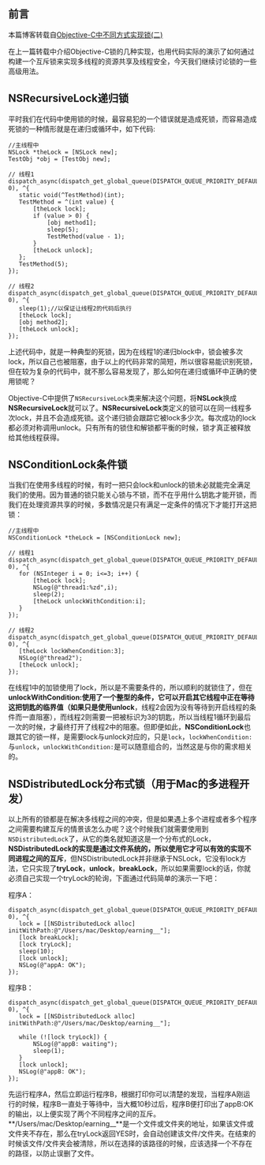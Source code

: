 
## 前言

本篇博客转载自[Objective-C中不同方式实现锁(二)](http://www.tanhao.me/pieces/643.html/)

在上一篇转载中介绍Objective-C锁的几种实现，也用代码实际的演示了如何通过构建一个互斥锁来实现多线程的资源共享及线程安全，今天我们继续讨论锁的一些高级用法。

## NSRecursiveLock递归锁
平时我们在代码中使用锁的时候，最容易犯的一个错误就是造成死锁，而容易造成死锁的一种情形就是在递归或循环中，如下代码:

```objc
//主线程中
NSLock *theLock = [NSLock new];
TestObj *obj = [TestObj new];
    
// 线程1
dispatch_async(dispatch_get_global_queue(DISPATCH_QUEUE_PRIORITY_DEFAULT, 0), ^{
   static void(^TestMethod)(int);
   TestMethod = ^(int value) {
       [theLock lock];
       if (value > 0) {
           [obj method1];
           sleep(5);
           TestMethod(value - 1);
       }
       [theLock unlock];
   };
   TestMethod(5);
});
    
// 线程2
dispatch_async(dispatch_get_global_queue(DISPATCH_QUEUE_PRIORITY_DEFAULT, 0), ^{
   sleep(1);//以保证让线程2的代码后执行
   [theLock lock];
   [obj method2];
   [theLock unlock];
});
```
上述代码中，就是一种典型的死锁，因为在线程1的递归block中，锁会被多次lock，所以自己也被阻塞，由于以上的代码非常的简短，所以很容易能识别死锁，但在较为复杂的代码中，就不那么容易发现了，那么如何在递归或循环中正确的使用锁呢？

Objective-C中提供了`NSRecursiveLock`类来解决这个问题，将**NSLock**换成**NSRecursiveLock**就可以了。**NSRecursiveLock**类定义的锁可以在同一线程多次lock，并且不会造成死锁。这个递归锁会跟踪它被lock多少次。每次成功的lock都必须对称调用unlock。只有所有的锁住和解锁都平衡的时候，锁才真正被释放给其他线程获得。


## NSConditionLock条件锁
当我们在使用多线程的时候，有时一把只会lock和unlock的锁未必就能完全满足我们的使用。因为普通的锁只能关心锁与不锁，而不在乎用什么钥匙才能开锁，而我们在处理资源共享的时候，多数情况是只有满足一定条件的情况下才能打开这把锁：

```objc
//主线程中
NSConditionLock *theLock = [NSConditionLock new];
    
// 线程1
dispatch_async(dispatch_get_global_queue(DISPATCH_QUEUE_PRIORITY_DEFAULT, 0), ^{
   for (NSInteger i = 0; i<=3; i++) {
       [theLock lock];
       NSLog(@"thread1:%zd",i);
       sleep(2);
       [theLock unlockWithCondition:i];
   }
});
    
// 线程2
dispatch_async(dispatch_get_global_queue(DISPATCH_QUEUE_PRIORITY_DEFAULT, 0), ^{
   [theLock lockWhenCondition:3];
   NSLog(@"thread2");
   [theLock unlock];
});
```

在线程1中的加锁使用了lock，所以是不需要条件的，所以顺利的就锁住了，但在**unlockWithCondition:**使用了一个整型的条件，它可以开启其它线程中正在等待这把钥匙的临界值（如果只是使用**unlock**，线程2会因为没有等待到开启线程的条件而一直阻塞），而线程2则需要一把被标识为3的钥匙，所以当线程1循环到最后一次的时候，才最终打开了线程2中的阻塞。但即便如此，**NSConditionLock**也跟其它的锁一样，是需要lock与unlock对应的，只是`lock`，`lockWhenCondition:`与`unlock`，`unlockWithCondition:`是可以随意组合的，当然这是与你的需求相关的。

## NSDistributedLock分布式锁（用于Mac的多进程开发）
以上所有的锁都是在解决多线程之间的冲突，但是如果遇上多个进程或者多个程序之间需要构建互斥的情景该怎么办呢？这个时候我们就需要使用到`NSDistributedLock`了，从它的类名就知道这是一个分布式的Lock，**NSDistributedLock的实现是通过文件系统的，所以使用它才可以有效的实现不同进程之间的互斥**，但NSDistributedLock并非继承于NSLock，它没有lock方法，它只实现了**tryLock**，**unlock**，**breakLock**，所以如果需要lock的话，你就必须自己实现一个tryLock的轮询，下面通过代码简单的演示一下吧：

程序A：
```objc
dispatch_async(dispatch_get_global_queue(DISPATCH_QUEUE_PRIORITY_DEFAULT, 0), ^{
   lock = [[NSDistributedLock alloc] initWithPath:@"/Users/mac/Desktop/earning__"];
   [lock breakLock];
   [lock tryLock];
   sleep(10);
   [lock unlock];
   NSLog(@"appA: OK");
});
```

程序B：

```objc
dispatch_async(dispatch_get_global_queue(DISPATCH_QUEUE_PRIORITY_DEFAULT, 0), ^{
   lock = [[NSDistributedLock alloc] initWithPath:@"/Users/mac/Desktop/earning__"];

   while (![lock tryLock]) {
       NSLog(@"appB: waiting");
       sleep(1);
   }
   [lock unlock];
   NSLog(@"appB: OK");
});
```

先运行程序A，然后立即运行程序B，根据打印你可以清楚的发现，当程序A刚运行的时候，程序B一直处于等待中，当大概10秒过后，程序B便打印出了appB:OK的输出，以上便实现了两个不同程序之间的互斥。**/Users/mac/Desktop/earning__**是一个文件或文件夹的地址，如果该文件或文件夹不存在，那么在tryLock返回YES时，会自动创建该文件/文件夹。在结束的时候该文件/文件夹会被清除，所以在选择的该路径的时候，应该选择一个不存在的路径，以防止误删了文件。


